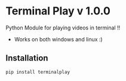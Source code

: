 # Terminal Play v 1.0.0
Python Module for playing videos in terminal !! 

-  Works on both windows and linux :)


## Installation

```sh
pip install terminalplay
```

